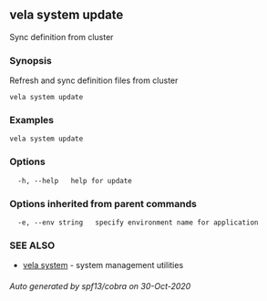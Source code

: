 ## vela system update

Sync definition from cluster

### Synopsis

Refresh and sync definition files from cluster

```
vela system update
```

### Examples

```
vela system update
```

### Options

```
  -h, --help   help for update
```

### Options inherited from parent commands

```
  -e, --env string   specify environment name for application
```

### SEE ALSO

* [vela system](vela_system.md)	 - system management utilities

###### Auto generated by spf13/cobra on 30-Oct-2020
